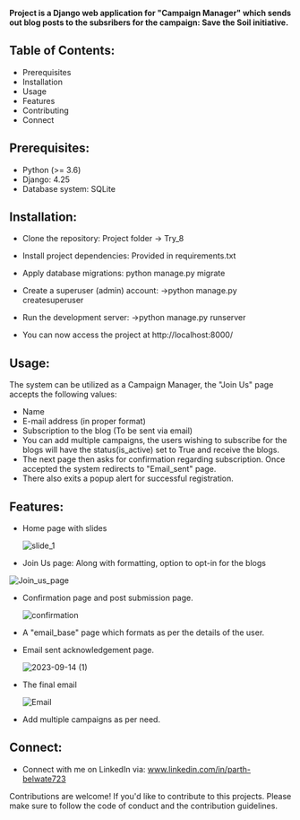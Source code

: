  **Project is a Django web application for "Campaign Manager" which sends out blog posts to the subsribers for the campaign: Save the Soil initiative.**

## Table of Contents: 
 - Prerequisites
 - Installation
 - Usage
 - Features
 - Contributing
 - Connect

## Prerequisites: 
 - Python (>= 3.6)
 - Django: 4.25
 - Database system: SQLite

## Installation: 
- Clone the repository: Project folder -> Try_8

- Install project dependencies: Provided in requirements.txt

- Apply database migrations: python manage.py migrate

- Create a superuser (admin) account: ->python manage.py createsuperuser

- Run the development server: ->python manage.py runserver

- You can now access the project at http://localhost:8000/ 

## Usage:
The system can be utilized as a Campaign Manager, the "Join Us" page accepts the following values: 
- Name 
- E-mail address (in proper format) 
- Subscription to the blog (To be sent via email) 
- You can add multiple campaigns, the users wishing to subscribe for the blogs will have the status(is_active) set to True and receive the blogs.
- The next page then asks for confirmation regarding subscription. Once accepted the system redirects to "Email_sent" page.
- There also exits a popup alert for successful registration.

## Features:
- Home page with slides

  ![slide_1](https://github.com/Parth723/Campaign_Manager/assets/55731159/89ff2ebd-2523-4924-9d63-912b873ca21d)

- Join Us page: Along with formatting, option to opt-in for the blogs
  
 ![Join_us_page](https://github.com/Parth723/Campaign_Manager/assets/55731159/d12d0ee0-7bd3-4abf-b0c6-bfa1c515ce36)

- Confirmation page and post submission page.

  ![confirmation](https://github.com/Parth723/Campaign_Manager/assets/55731159/4c067b65-4627-4d3a-b1b8-d2fef0d02149)

- A "email_base" page which formats as per the details of the user.
- Email sent acknowledgement page.

  ![2023-09-14 (1)](https://github.com/Parth723/Campaign_Manager/assets/55731159/4e547e8e-a9e9-401c-834b-58d5a1d3588f)

- The final email

  ![Email](https://github.com/Parth723/Campaign_Manager/assets/55731159/03c43528-f0be-4bea-9c9f-0536aa7fccc5)

  
- Add multiple campaigns as per need.

## Connect: 
- Connect with me on LinkedIn via: www.linkedin.com/in/parth-belwate723

Contributions are welcome! If you'd like to contribute to this projects.
Please make sure to follow the code of conduct and the contribution guidelines.


